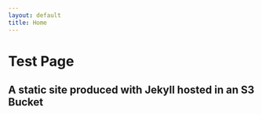 ```yaml
---
layout: default
title: Home
---
```

<h1>Test Page</h1>
<h2>A static site produced with Jekyll hosted in an S3 Bucket</h2>